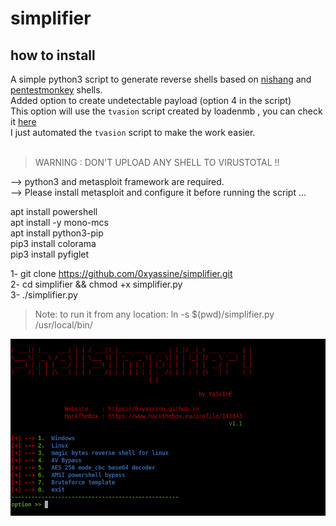 # simplifier

## how to install

A simple python3 script to generate reverse shells based on [nishang](https://github.com/samratashok/nishang/tree/master/Shells) and [pentestmonkey](http://pentestmonkey.net/cheat-sheet/shells/reverse-shell-cheat-sheet) shells.<br/>
Added option to create undetectable payload (option 4 in the script)<br/>
This option will use the `tvasion` script created by loadenmb , you can check it [here](https://github.com/loadenmb/tvasion)<br/>
I just automated the `tvasion` script to make the work easier.<br/><br/>

> WARNING : DON'T UPLOAD ANY SHELL TO VIRUSTOTAL !!

--> python3 and metasploit framework are required.<br/>
--> Please install metasploit and configure it before running the script ... <br/>

apt install powershell<br/>
apt install -y mono-mcs<br/>
apt install python3-pip<br/>
pip3 install colorama<br/>
pip3 install pyfiglet<br/>

1- git clone https://github.com/0xyassine/simplifier.git <br/>
2- cd simplifier && chmod +x simplifier.py <br/>
3- ./simplifier.py

> Note: to run it from any location: ln -s $(pwd)/simplifier.py /usr/local/bin/

![info](https://github.com/0xyassine/simplifier/blob/master/img/info.jpg)
